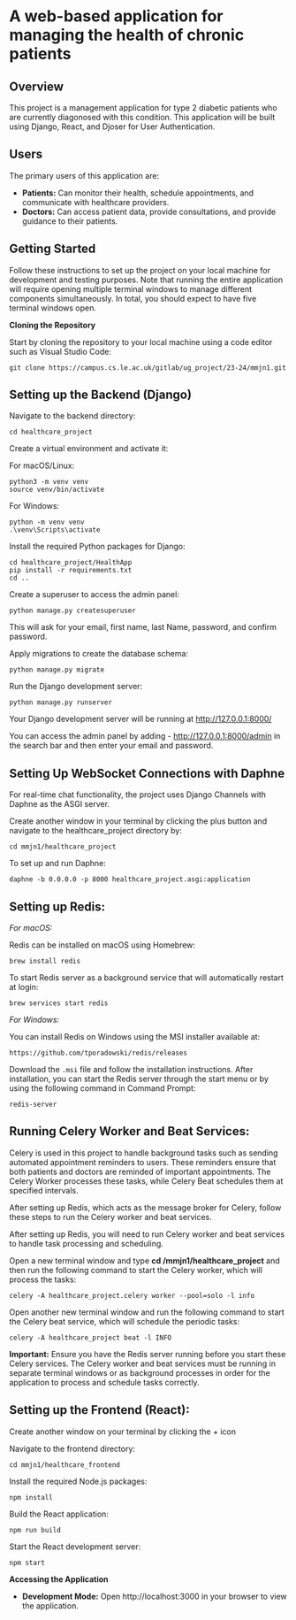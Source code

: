 # A web-based application for managing the health of chronic patients

## Overview

This project is a management application for type 2 diabetic patients who are currently diagonosed with this condition. This application will be built using Django, React, and Djoser for User Authentication.


## Users

The primary users of this application are:
- **Patients:** Can monitor their health, schedule appointments, and communicate with healthcare providers.
- **Doctors:** Can access patient data, provide consultations, and provide guidance to their patients.


## Getting Started

Follow these instructions to set up the project on your local machine for development and testing purposes. Note that running the entire application will require opening multiple terminal windows to manage different components simultaneously. In total, you should expect to have five terminal windows open.


**Cloning the Repository**

Start by cloning the repository to your local machine using a code editor such as Visual Studio Code:

    git clone https://campus.cs.le.ac.uk/gitlab/ug_project/23-24/mmjn1.git


## Setting up the Backend (Django)

Navigate to the backend directory:
    
    cd healthcare_project

Create a virtual environment and activate it:

For macOS/Linux:

    python3 -m venv venv
    source venv/bin/activate

For Windows:

    python -m venv venv
    .\venv\Scripts\activate 

Install the required Python packages for Django:

    cd healthcare_project/HealthApp
    pip install -r requirements.txt
    cd ..

Create a superuser to access the admin panel:

    python manage.py createsuperuser

This will ask for your email, first name, last Name, password, and confirm password. 

Apply migrations to create the database schema:

    python manage.py migrate

Run the Django development server:

    python manage.py runserver

Your Django development server will be running at http://127.0.0.1:8000/

You can access the admin panel by adding - http://127.0.0.1:8000/admin in the search bar and then enter your email and password.


## Setting Up WebSocket Connections with Daphne
For real-time chat functionality, the project uses Django Channels with Daphne as the ASGI server. 

Create another window in your terminal by clicking the plus button and navigate to the healthcare_project directory by:

    cd mmjn1/healthcare_project

To set up and run Daphne:

    daphne -b 0.0.0.0 -p 8000 healthcare_project.asgi:application


## Setting up Redis:

*For macOS:*

Redis can be installed on macOS using Homebrew:

    brew install redis

To start Redis server as a background service that will automatically restart at login:

    brew services start redis

*For Windows:*

You can install Redis on Windows using the MSI installer available at:

    https://github.com/tporadowski/redis/releases

Download the `.msi` file and follow the installation instructions. After installation, you can start the Redis server through the start menu or by using the following command in Command Prompt:

    redis-server


## Running Celery Worker and Beat Services:

Celery is used in this project to handle background tasks such as sending automated appointment reminders to users. These reminders ensure that both patients and doctors are reminded of important appointments. The Celery Worker processes these tasks, while Celery Beat schedules them at specified intervals.

After setting up Redis, which acts as the message broker for Celery, follow these steps to run the Celery worker and beat services.


After setting up Redis, you will need to run Celery worker and beat services to handle task processing and scheduling.

Open a new terminal window and type **cd /mmjn1/healthcare_project** and then run the following command to start the Celery worker, which will process the tasks:

    celery -A healthcare_project.celery worker --pool=solo -l info
    

Open another new terminal window and run the following command to start the Celery beat service, which will schedule the periodic tasks:

    celery -A healthcare_project beat -l INFO   
    

**Important:** Ensure you have the Redis server running before you start these Celery services. The Celery worker and beat services must be running in separate terminal windows or as background processes in order for the application to process and schedule tasks correctly.



## Setting up the Frontend (React):
Create another window on your terminal by clicking the + icon

Navigate to the frontend directory:

    cd mmjn1/healthcare_frontend

Install the required Node.js packages:

    npm install

Build the React application:

    npm run build

Start the React development server:

    npm start


**Accessing the Application**
- **Development Mode:** Open http://localhost:3000 in your browser to view the application.





    


